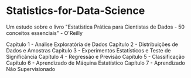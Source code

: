 # Statistics-for-Data-Science

Um estudo sobre o livro "Estatística Prática para Cientistas de Dados - 50 conceitos essenciais" - O'Reilly 

Capítulo 1 - Análise Exploratória de Dados 
Capítulo 2 - Distribuições de Dados e Amostras
Capítulo 3 - Experimentos Estatísticos e Teste de Significância
Capítulo 4 - Regressão e Previsão
Capítulo 5 - Classificação 
Capítulo 6 - Aprendizado de Máquina Estatístico
Capítulo 7 - Aprendizado Não Supervisionado
